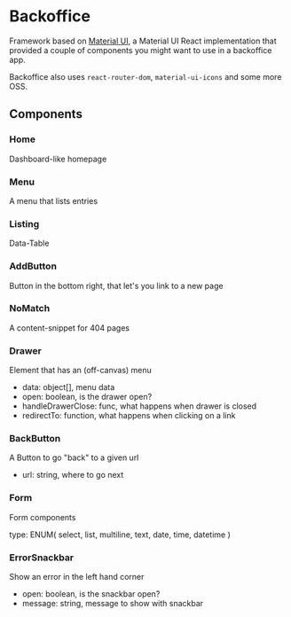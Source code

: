 # Backoffice

Framework based on [Material UI](https://material-ui-next.com), a Material UI
React implementation that provided a couple of components you might want to use
in a backoffice app.

Backoffice also uses `react-router-dom`, `material-ui-icons` and some more OSS.

## Components

### Home

Dashboard-like homepage

### Menu

A menu that lists entries

### Listing

Data-Table

### AddButton

Button in the bottom right, that let's you link to a new page

### NoMatch

A content-snippet for 404 pages

### Drawer

Element that has an (off-canvas) menu

* data: object[], menu data
* open: boolean, is the drawer open?
* handleDrawerClose: func, what happens when drawer is closed
* redirectTo: function, what happens when clicking on a link

### BackButton

A Button to go "back" to a given url

* url: string, where to go next

### Form

Form components

type: ENUM(
  select,
  list,
  multiline,
  text,
  date,
  time,
  datetime
)

### ErrorSnackbar

Show an error in the left hand corner

* open: boolean, is the snackbar open?
* message: string, message to show with snackbar
